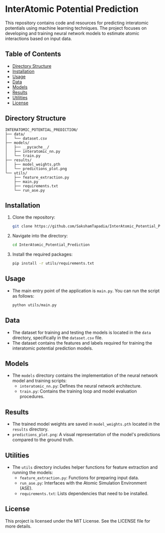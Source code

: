 # InterAtomic Potential Prediction

This repository contains code and resources for predicting interatomic potentials using machine learning techniques. The project focuses on developing and training neural network models to estimate atomic interactions based on input data.

## Table of Contents

- [Directory Structure](#directory-structure)
- [Installation](#installation)
- [Usage](#usage)
- [Data](#data)
- [Models](#models)
- [Results](#results)
- [Utilities](#utilities)
- [License](#license)

## Directory Structure

```
INTERATOMIC_POTENTIAL_PREDICTION/
├── data/
│   └── dataset.csv
├── models/
│   ├── __pycache__/
│   ├── interatomic_nn.py
│   └── train.py
├── results/
│   ├── model_weights.pth
│   └── predictions_plot.png
└── utils/
    ├── feature_extraction.py
    ├── main.py
    ├── requirements.txt
    └── run_ase.py
```

## Installation

1. Clone the repository:
   ```bash
   git clone https://github.com/SakshamTapadia/InterAtomic_Potential_Prediction.git
   ```
2. Navigate into the directory:
   ```bash
   cd InterAtomic_Potential_Prediction
   ```
3. Install the required packages:
   ```bash
   pip install -r utils/requirements.txt
   ```

## Usage

- The main entry point of the application is `main.py`. You can run the script as follows:
   ```bash
   python utils/main.py
   ```

## Data

- The dataset for training and testing the models is located in the `data` directory, specifically in the `dataset.csv` file.
- The dataset contains the features and labels required for training the interatomic potential prediction models.

## Models

- The `models` directory contains the implementation of the neural network model and training scripts:
  - `interatomic_nn.py`: Defines the neural network architecture.
  - `train.py`: Contains the training loop and model evaluation procedures.

## Results

- The trained model weights are saved in `model_weights.pth` located in the `results` directory.
- `predictions_plot.png`: A visual representation of the model's predictions compared to the ground truth.

## Utilities

- The `utils` directory includes helper functions for feature extraction and running the models:
  - `feature_extraction.py`: Functions for preparing input data.
  - `run_ase.py`: Interfaces with the Atomic Simulation Environment (ASE).
  - `requirements.txt`: Lists dependencies that need to be installed.

## License

This project is licensed under the MIT License. See the LICENSE file for more details.
